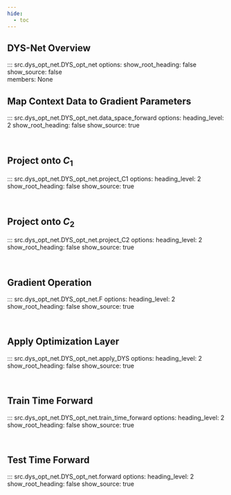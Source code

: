 ```yaml
---
hide:
  - toc
---
```


## DYS-Net Overview

::: src.dys_opt_net.DYS_opt_net
    options:
      show_root_heading: false
      show_source: false  
      members: None

## Map Context Data to Gradient Parameters
::: src.dys_opt_net.DYS_opt_net.data_space_forward
    options:
      heading_level: 2
      show_root_heading: false
      show_source: true            

<br>

## Project onto $C_1$ 
::: src.dys_opt_net.DYS_opt_net.project_C1
    options:
      heading_level: 2
      show_root_heading: false
      show_source: true            

<br>

## Project onto $C_2$
::: src.dys_opt_net.DYS_opt_net.project_C2
    options:
      heading_level: 2
      show_root_heading: false
      show_source: true            

<br>

## Gradient Operation
::: src.dys_opt_net.DYS_opt_net.F
    options:
      heading_level: 2
      show_root_heading: false
      show_source: true            

<br>

## Apply Optimization Layer    
::: src.dys_opt_net.DYS_opt_net.apply_DYS
    options:
      heading_level: 2
      show_root_heading: false
      show_source: true            

<br>

## Train Time Forward 
::: src.dys_opt_net.DYS_opt_net.train_time_forward
    options:
      heading_level: 2
      show_root_heading: false
      show_source: true            

<br>

## Test Time Forward
::: src.dys_opt_net.DYS_opt_net.forward
    options:
      heading_level: 2
      show_root_heading: false
      show_source: true            

<br>
